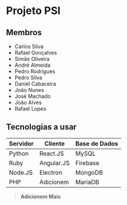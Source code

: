 # Projeto PSI

## Membros
* Carlos Silva
* Rafael Gonçalves
* Simão Oliveira
* André Almeida
* Pedro Rodrigues
* Pedro Silva
* Daniel Cabaceira
* João Nunes
* José Machado
* João Alves
* Rafael Lopes


## Tecnologias a usar

Servidor | Cliente | Base de Dados
--- | --- | ---
Python | React.JS | MySQL
Ruby | Angular.JS | Firebase
Node.JS | Electron | MongoDB
PHP | Adicionem | MariaDB
> **Adicionem Mais**
